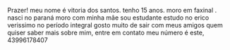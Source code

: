 Prazer!
meu nome é vitoria dos santos.
tenho 15 anos.
moro em faxinal .
nasci no paraná
moro com minha mâe
sou estudante
estudo no erico verissimo no período integral
gosto muito de sair com meus amigos
quem quiser saber mais sobre mim, entre em contato
meu número é este, 43996178407
